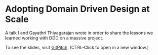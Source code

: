 # Adopting Domain Driven Design at Scale
A talk I and Gayathri Thiyagarajan wrote in order to share the lessons we learned working with DDD on a massive project.

To see the slides, visit [GitPitch](https://gitpitch.com/andrewharmellaw/deck-adopting-ddd-at-scale). (CTRL-Click to open in a new window.)
